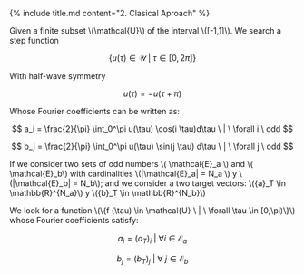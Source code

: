 <section>

{% include title.md content="2. Clasical Aproach" %}

<section>

<p>Given a finite subset \(\mathcal{U}\) of the interval \([-1,1]\). We search a step function</p>

$$ \{ u(\tau) \in \mathcal{U}\ | \ \tau \in [0,2\pi]\} $$

<p>With half-wave symmetry</p>

$$ u(\tau) = -u(\tau+\pi) $$

</section>
<!-- --------------------- -->
<section>

<p>Whose Fourier coefficients can be written as:</p>

$$ 
a_i = \frac{2}{\pi} \int_0^\pi u(\tau) \cos(i \tau)d\tau \ | \ \forall i \ odd 
$$

$$
b_j = \frac{2}{\pi} \int_0^\pi u(\tau)  \sin(j \tau) d\tau \ | \ \forall j \ odd 
$$
</section>
<!-- --------------------- -->

<section>
<p>If we consider two sets of odd numbers \( \mathcal{E}_a \) and \( \mathcal{E}_b\) with cardinalities \(|\mathcal{E}_a| = N_a \) y  \(|\mathcal{E}_b| = N_b\); and we consider a two target vectors: \({a}_T  \in \mathbb{R}^{N_a}\) y \({b}_T  \in \mathbb{R}^{N_b}\)</p>
<p> We look for a function \(\{f (\tau) \in \mathcal{U} \ | \ \forall \tau \in [0,\pi)\}\) whose Fourier coefficients satisfy:</p>

$$
a_i = ({a}_T)_i \ | \  \forall i \in \mathcal{E}_a 
$$

$$
b_j = ({b}_T)_j \ | \  \forall \ j \in \mathcal{E}_b
$$

</section>
<!-- --------------------- -->
</section>
 
